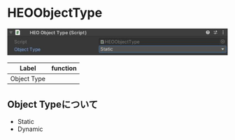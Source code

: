 # HEOObjectType
![HEOObjectType](img/HEOObjectType.jpg)

| Label | function |
| ---- | ---- |
| Object Type | |

## Object Typeについて
- Static
- Dynamic